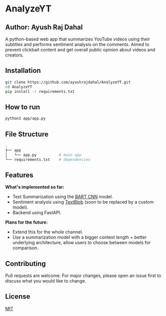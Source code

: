 # AnalyzeYT

## Author: Ayush Raj Dahal

A python-based web app that summarizes YouTube videos using their subtitles and performs sentiment analysis on the comments. Aimed to prevent clickbait content and get overall public opinion about videos and creators.

## Installation

```bash
git clone https://github.com/ayushrajdahal/AnalyzeYT.git
cd AnalyzeYT
pip install -r requirements.txt
```

## How to run

```bash
python3 app/app.py
```

## File Structure

```bash
.
├── app
│   └── app.py          # main app
└── requirements.txt    # dependencies
```

## Features

**What's implemented so far:**

- Text Summarization using the <a href="https://huggingface.co/facebook/bart-large-cnn" target="_blank">BART CNN</a> model.
- Sentiment analysis using <a href="https://textblob.readthedocs.io/en/dev/" target="_blank">TextBlob</a> (soon to be replaced by a custom model).
- Backend using FastAPI.

**Plans for the future:**

- Extend this for the whole channel.
- Use a summarization model with a bigger context length + better underlying architecture, allow users to choose between models for comparison.

## Contributing

Pull requests are welcome. For major changes, please open an issue first
to discuss what you would like to change.

## License

[MIT](https://github.com/ayushrajdahal/AnalyzeYT/blob/main/LICENSE)
